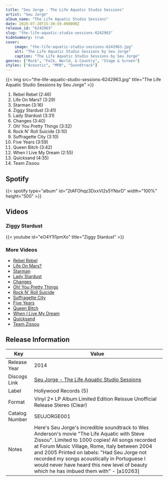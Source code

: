 ```yaml
---
title: "Seu Jorge - The Life Aquatic Studio Sessions"
artist: "Seu Jorge"
album_name: "The Life Aquatic Studio Sessions"
date: 2020-07-28T15:30:59.000000Z
release_id: "6242963"
slug: "the-life-aquatic-studio-sessions-6242963"
hideSummary: true
cover:
    image: "the-life-aquatic-studio-sessions-6242963.jpg"
    alt: "The Life Aquatic Studio Sessions by Seu Jorge"
    caption: "The Life Aquatic Studio Sessions by Seu Jorge"
genres: ["Rock", "Folk, World, & Country", "Stage & Screen"]
styles: ["Acoustic", "MPB", "Soundtrack"]
---
```


{{< img src="the-life-aquatic-studio-sessions-6242963.jpg" title="The Life Aquatic Studio Sessions by Seu Jorge" >}}

<!-- section break -->

1. Rebel Rebel (2:46)
2. Life On Mars? (3:29)
3. Starman (3:16)
4. Ziggy Stardust (3:41)
5. Lady Stardust (3:31)
6. Changes (3:40)
7. Oh! You Pretty Things (3:32)
8. Rock N' Roll Suicide (3:10)
9. Suffragette City (3:10)
10. Five Years (3:59)
11. Queen Bitch (3:42)
12. When I Live My Dream (2:55)
13. Quicksand (4:35)
14. Team Zissou

<!-- section break -->


## Spotify
{{< spotify type="album" id="2tAFOhqz3DxxVI2s5YNsrD" width="100%" height="500" >}}



## Videos
### Ziggy Stardust
{{< youtube id="eO4Y1I1pmXo" title="Ziggy Stardust" >}}<br>

### More Videos

- [Rebel Rebel](https://www.youtube.com/watch?v=-D_3bPt0wcw)
- [Life On Mars?](https://www.youtube.com/watch?v=l-Sx_NgkpTs)
- [Starman](https://www.youtube.com/watch?v=A-izaHiBdfE)
- [Lady Stardust](https://www.youtube.com/watch?v=PtNsulPqGQA)
- [Changes](https://www.youtube.com/watch?v=hVJyDvOeQfA)
- [Oh! You Pretty Things](https://www.youtube.com/watch?v=U2TC3A2GaMo)
- [Rock N' Roll Suicide](https://www.youtube.com/watch?v=6gAYtsDEH0Y)
- [Suffragette City](https://www.youtube.com/watch?v=mS3G9HJ2usw)
- [Five Years](https://www.youtube.com/watch?v=bHUZMCg0px8)
- [Queen Bitch](https://www.youtube.com/watch?v=pXvMddhYGew)
- [When I Live My Dream](https://www.youtube.com/watch?v=YA8G9O6V6Ws)
- [Quicksand](https://www.youtube.com/watch?v=2P5GExUP_FM)
- [Team Zissou](https://www.youtube.com/watch?v=SRq7izFVDO4)


## Release Information
|  Key           | Value                                                |
| ---------------| ---------------------------------------------------- |
| Release Year   | 2014                                   |
| Discogs Link   | [Seu Jorge - The Life Aquatic Studio Sessions](https://www.discogs.com/release/6242963-Seu-Jorge-The-Life-Aquatic-Studio-Sessions) |
| Label          | Hollywood Records (5) |
| Format         | Vinyl 2× LP Album Limited Edition Reissue Unofficial Release Stereo (Clear) |
| Catalog Number | SEUJORGE001 |
| Notes | Here's Seu Jorge's incredible soundtrack to Wes Anderson's movie "The Life Aquatic with Steve Zissou". Limited to 1000 copies! All songs recorded at Forum Music Village, Rome, Italy between 2004 and 2005 Printed on labels: "Had Seu Jorge not recorded my songs acoustically in Portuguese I would never have heard this new level of beauty which he has imbued them with" - [a10263] |